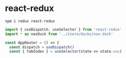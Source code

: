 # react-redux

`npm i redux react-redux`

```js
import { useDispatch, useSelector } from 'react-redux'
import * as navDuck from '../store/ducks/nav.duck'

const AppRouter = () => {
  const dispatch = useDispatch()
  const { tabIndex } = useSelector(state => state.nav)
```
